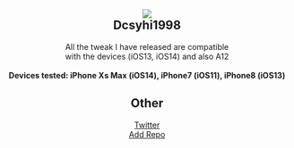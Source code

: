 <h2 align="center">
    <img src="https://dcsyhi1998.github.io/CydiaIcon.png" id="myIcon" align="middle">
<br />
    Dcsyhi1998
</h2>
<p align="center">
    All the tweak I have released are compatible<br>
    with the devices (iOS13, iOS14) and also A12<br>
    <br/>
    <strong>Devices tested: iPhone Xs Max (iOS14), iPhone7 (iOS11), iPhone8 (iOS13)</strong>
</p>
<h2 align="center">
    Other
</h2>
<p align="center">
    <a href="https://twitter.com/linux_n1">Twitter</a><br>
     <a href="https://dcsyhi1998.github.io/">Add Repo</a>
</p>

